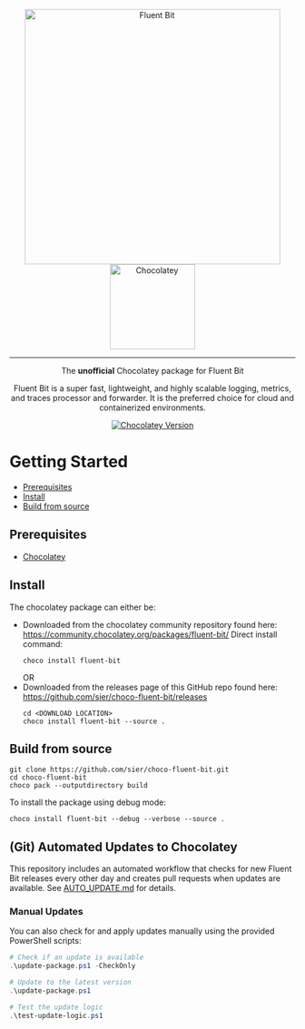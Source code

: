 <p align="center">
	<picture>
		<a href="https://fluentbit.io"><img src="https://github.com/user-attachments/assets/92a3da56-7f2d-4b90-9696-c8d078fc77fc" alt="Fluent Bit" width="450"></a>
	</picture>
	<picture>
		<a href="https://community.chocolatey.org/packages/fluent-bit/"> <img src="https://github.com/user-attachments/assets/dcb00ac0-3f89-4616-b458-8da5af618858" alt="Chocolatey" width="150"> </a>
	</picture>
</p>

<hr>
<p align="center">The <b>unofficial</b> Chocolatey package for Fluent Bit</p>
<p align="center">Fluent Bit is a super fast, lightweight, and highly scalable logging, metrics, and traces processor and forwarder. It is the preferred choice for cloud and containerized environments.</p>
<p align="center">
  <a href="https://community.chocolatey.org/packages/fluent-bit"><img alt="Chocolatey Version" src="https://img.shields.io/chocolatey/v/fluent-bit"></a>
</p>



# Getting Started

- [Prerequisites](#prerequisites)
- [Install](#install)
- [Build from source](#build-from-source)

## Prerequisites

- [Chocolatey](https://chocolatey.org/install)

## Install

The chocolatey package can either be:
* Downloaded from the chocolatey community repository found here: https://community.chocolatey.org/packages/fluent-bit/
  Direct install command:
  ```
  choco install fluent-bit
  ```
  OR
* Downloaded from the releases page of this GitHub repo found here: https://github.com/sier/choco-fluent-bit/releases
  ```
  cd <DOWNLOAD LOCATION>
  choco install fluent-bit --source .
  ```


## Build from source

```
git clone https://github.com/sier/choco-fluent-bit.git
cd choco-fluent-bit
choco pack --outputdirectory build
```

To install the package using debug mode:
```
choco install fluent-bit --debug --verbose --source .
```

## (Git) Automated Updates to Chocolatey

This repository includes an automated workflow that checks for new Fluent Bit releases every other day and creates pull requests when updates are available. See [AUTO_UPDATE.md](AUTO_UPDATE.md) for details.

### Manual Updates

You can also check for and apply updates manually using the provided PowerShell scripts:

```powershell
# Check if an update is available
.\update-package.ps1 -CheckOnly

# Update to the latest version
.\update-package.ps1

# Test the update logic
.\test-update-logic.ps1
```
